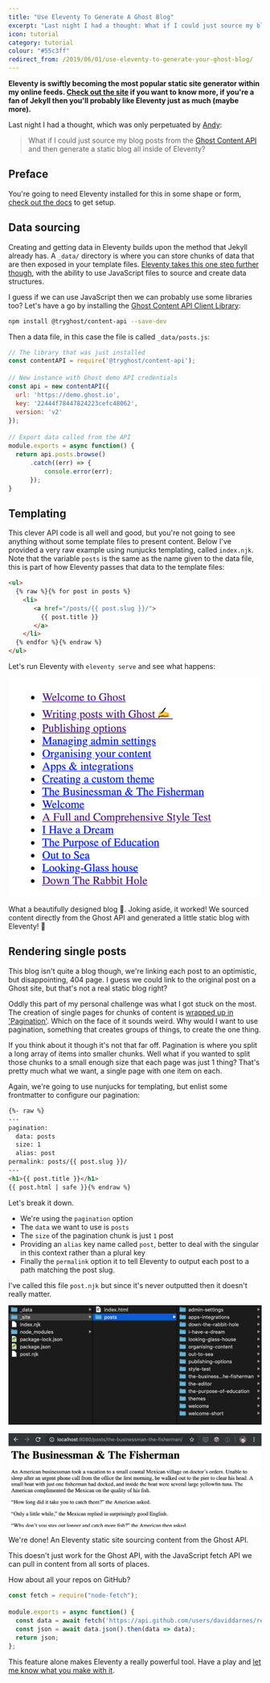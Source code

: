 ```yaml
---
title: "Use Eleventy To Generate A Ghost Blog"
excerpt: "Last night I had a thought: What if I could just source my blog posts from the [Ghost Content API](https://docs.ghost.org/api/content/) and then generate a static blog all inside of [Eleventy](https://www.11ty.io/)?"
icon: tutorial
category: tutorial
colour: "#55c3ff"
redirect_from: /2019/06/01/use-eleventy-to-generate-your-ghost-blog/
---
```


**Eleventy is swiftly becoming the most popular static site generator within my online feeds. [Check out the site](https://www.11ty.io/) if you want to know more, if you're a fan of Jekyll then you'll probably like Eleventy just as much (maybe more).**

Last night I had a thought, which was only perpetuated by [Andy](https://mobile.twitter.com/andybelldesign/status/1134565751074037774):

> What if I could just source my blog posts from the [Ghost Content API](https://docs.ghost.org/api/content/) and then generate a static blog all inside of Eleventy?

## Preface
You're going to need Eleventy installed for this in some shape or form, [check out the docs](https://www.11ty.io/docs/) to get setup.

## Data sourcing
Creating and getting data in Eleventy builds upon the method that Jekyll already has. A `_data/` directory is where you can store chunks of data that are then exposed in your template files. [Eleventy takes this one step further though](https://www.11ty.io/docs/data/), with the ability to use JavaScript files to source and create data structures.

I guess if we can use JavaScript then we can probably use some libraries too? Let's have a go by installing the [Ghost Content API Client Library](https://docs.ghost.org/api/javascript/):

``` bash
npm install @tryghost/content-api --save-dev
```

Then a data file, in this case the file is called `_data/posts.js`:
``` js
// The library that was just installed
const contentAPI = require('@tryghost/content-api');

// New instance with Ghost demo API credentials
const api = new contentAPI({
  url: 'https://demo.ghost.io',
  key: '22444f78447824223cefc48062',
  version: 'v2'
});

// Export data called from the API
module.exports = async function() {
  return api.posts.browse()
      .catch((err) => {
          console.error(err);
      });
}
```

## Templating
This clever API code is all well and good, but you're not going to see anything without some template files to present content. Below I've provided a very raw example using nunjucks templating, called `index.njk`. Note that the variable `posts` is the same as the name given to the data file, this is part of how Eleventy passes that data to the template files:

``` html
<ul>
  {% raw %}{% for post in posts %}
    <li>
       <a href="/posts/{{ post.slug }}/">
         {{ post.title }}
       </a>
    </li>
  {% endfor %}{% endraw %}
</ul>
```

Let's run Eleventy with `eleventy serve` and see what happens:

![Unformatted list of linked post titles](/images/eleventy-ghost-blog/post-list.png)

What a beautifully designed blog :nail_care:. Joking aside, it worked! We sourced content directly from the Ghost API and generated a little static blog with Eleventy! :guitar:

## Rendering single posts
This blog isn't quite a blog though, we're linking each post to an optimistic, but disappointing, 404 page. I guess we could link to the original post on a Ghost site, but that's not a real static blog right?

Oddly this part of my personal challenge was what I got stuck on the most. The creation of single pages for chunks of content is [wrapped up in 'Pagination'](https://www.11ty.io/docs/pagination/#paging-an-object). Which on the face of it sounds weird. Why would I want to use pagination, something that creates groups of things, to create the one thing.

If you think about it though it's not that far off. Pagination is where you split a long array of items into smaller chunks. Well what if you wanted to split those chunks to a small enough size that each page was just 1 thing? That's pretty much what we want, a single page with one item on each.

Again, we're going to use nunjucks for templating, but enlist some frontmatter to configure our pagination:

``` html
{%- raw %}
---
pagination:
  data: posts
  size: 1
  alias: post
permalink: posts/{{ post.slug }}/
---
<h1>{{ post.title }}</h1>
{{ post.html | safe }}{% endraw %}
```

Let's break it down.
- We're using the `pagination` option
- The `data` we want to use is `posts`
- The `size` of the pagination chunk is just `1` post
- Providing an `alias` key name called `post`, better to deal with the singular in this context rather than a plural key
- Finally the `permalink` option it to tell Eleventy to output each post to a path matching the post slug.

I've called this file `post.njk` but since it's never outputted then it doesn't really matter.

![All the post files generated, as well as the project files](/images/eleventy-ghost-blog/file-directory.png)

![Example post in the browser](/images/eleventy-ghost-blog/example-post.png)

We're done! An Eleventy static site sourcing content from the Ghost API.

This doesn't just work for the Ghost API, with the JavaScript fetch API we can pull in content from all sorts of places.

How about all your repos on GitHub?
``` js
const fetch = require("node-fetch");

module.exports = async function() {
  const data = await fetch('https://api.github.com/users/daviddarnes/repos');
  const json = await data.json().then(data => data);
  return json;
};
```

This feature alone makes Eleventy a really powerful tool. Have a play and [let me know what you make with it](https://twitter.com/daviddarnes).
